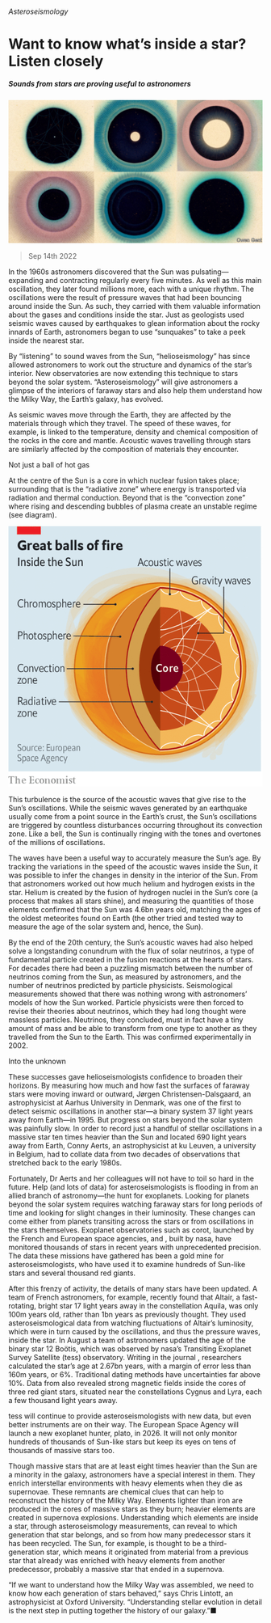 ###### Asteroseismology

# Want to know what’s inside a star? Listen closely 

##### Sounds from stars are proving useful to astronomers 

![image](images/20220917_STD001.jpg) 

> Sep 14th 2022 

In the 1960s astronomers discovered that the Sun was pulsating—expanding and contracting regularly every five minutes. As well as this main oscillation, they later found millions more, each with a unique rhythm. The oscillations were the result of pressure waves that had been bouncing around inside the Sun. As such, they carried with them valuable information about the gases and conditions inside the star. Just as geologists used seismic waves caused by earthquakes to glean information about the rocky innards of Earth, astronomers began to use “sunquakes” to take a peek inside the nearest star.

By “listening” to sound waves from the Sun, “helioseismology” has since allowed astronomers to work out the structure and dynamics of the star’s interior. New observatories are now extending this technique to stars beyond the solar system. “Asteroseismology” will give astronomers a glimpse of the interiors of faraway stars and also help them understand how the Milky Way, the Earth’s galaxy, has evolved.

As seismic waves move through the Earth, they are affected by the materials through which they travel. The speed of these waves, for example, is linked to the temperature, density and chemical composition of the rocks in the core and mantle. Acoustic waves travelling through stars are similarly affected by the composition of materials they encounter. 

Not just a ball of hot gas

At the centre of the Sun is a core in which nuclear fusion takes place; surrounding that is the “radiative zone” where energy is transported via radiation and thermal conduction. Beyond that is the “convection zone” where rising and descending bubbles of plasma create an unstable regime (see diagram).

![image](images/20220917_STC982.png) 


This turbulence is the source of the acoustic waves that give rise to the Sun’s oscillations. While the seismic waves generated by an earthquake usually come from a point source in the Earth’s crust, the Sun’s oscillations are triggered by countless disturbances occurring throughout its convection zone. Like a bell, the Sun is continually ringing with the tones and overtones of the millions of oscillations.

The waves have been a useful way to accurately measure the Sun’s age. By tracking the variations in the speed of the acoustic waves inside the Sun, it was possible to infer the changes in density in the interior of the Sun. From that astronomers worked out how much helium and hydrogen exists in the star. Helium is created by the fusion of hydrogen nuclei in the Sun’s core (a process that makes all stars shine), and measuring the quantities of those elements confirmed that the Sun was 4.6bn years old, matching the ages of the oldest meteorites found on Earth (the other tried and tested way to measure the age of the solar system and, hence, the Sun).

By the end of the 20th century, the Sun’s acoustic waves had also helped solve a longstanding conundrum with the flux of solar neutrinos, a type of fundamental particle created in the fusion reactions at the hearts of stars. For decades there had been a puzzling mismatch between the number of neutrinos coming from the Sun, as measured by astronomers, and the number of neutrinos predicted by particle physicists. Seismological measurements showed that there was nothing wrong with astronomers’ models of how the Sun worked. Particle physicists were then forced to revise their theories about neutrinos, which they had long thought were massless particles. Neutrinos, they concluded, must in fact have a tiny amount of mass and be able to transform from one type to another as they travelled from the Sun to the Earth. This was confirmed experimentally in 2002.

Into the unknown

These successes gave helioseismologists confidence to broaden their horizons. By measuring how much and how fast the surfaces of faraway stars were moving inward or outward, Jørgen Christensen-Dalsgaard, an astrophysicist at Aarhus University in Denmark, was one of the first to detect seismic oscillations in another star—a binary system 37 light years away from Earth—in 1995. But progress on stars beyond the solar system was painfully slow. In order to record just a handful of stellar oscillations in a massive star ten times heavier than the Sun and located 690 light years away from Earth, Conny Aerts, an astrophysicist at ku Leuven, a university in Belgium, had to collate data from two decades of observations that stretched back to the early 1980s. 

Fortunately, Dr Aerts and her colleagues will not have to toil so hard in the future. Help (and lots of data) for asteroseismologists is flooding in from an allied branch of astronomy—the hunt for exoplanets. Looking for planets beyond the solar system requires watching faraway stars for long periods of time and looking for slight changes in their luminosity. These changes can come either from planets transiting across the stars or from oscillations in the stars themselves. Exoplanet observatories such as corot, launched by the French and European space agencies, and , built by nasa, have monitored thousands of stars in recent years with unprecedented precision. The data these missions have gathered has been a gold mine for asteroseismologists, who have used it to examine hundreds of Sun-like stars and several thousand red giants.

After this frenzy of activity, the details of many stars have been updated. A team of French astronomers, for example, recently found that Altair, a fast-rotating, bright star 17 light years away in the constellation Aquila, was only 100m years old, rather than 1bn years as previously thought. They used asteroseismological data from watching fluctuations of Altair’s luminosity, which were in turn caused by the oscillations, and thus the pressure waves, inside the star. In August a team of astronomers updated the age of the binary star 12 Boötis, which was observed by nasa’s Transiting Exoplanet Survey Satellite (tess) observatory. Writing in the journal , researchers calculated the star’s age at 2.67bn years, with a margin of error less than 160m years, or 6%. Traditional dating methods have uncertainties far above 10%. Data from  also revealed strong magnetic fields inside the cores of three red giant stars, situated near the constellations Cygnus and Lyra, each a few thousand light years away. 

tess will continue to provide asteroseismologists with new data, but even better instruments are on their way. The European Space Agency will launch a new exoplanet hunter, plato, in 2026. It will not only monitor hundreds of thousands of Sun-like stars but keep its eyes on tens of thousands of massive stars too.

Though massive stars that are at least eight times heavier than the Sun are a minority in the galaxy, astronomers have a special interest in them. They enrich interstellar environments with heavy elements when they die as supernovae. These remnants are chemical clues that can help to reconstruct the history of the Milky Way. Elements lighter than iron are produced in the cores of massive stars as they burn; heavier elements are created in supernova explosions. Understanding which elements are inside a star, through asteroseismology measurements, can reveal to which generation that star belongs, and so from how many predecessor stars it has been recycled. The Sun, for example, is thought to be a third-generation star, which means it originated from material from a previous star that already was enriched with heavy elements from another predecessor, probably a massive star that ended in a supernova.

“If we want to understand how the Milky Way was assembled, we need to know how each generation of stars behaved,” says Chris Lintott, an astrophysicist at Oxford University. “Understanding stellar evolution in detail is the next step in putting together the history of our galaxy.”■


